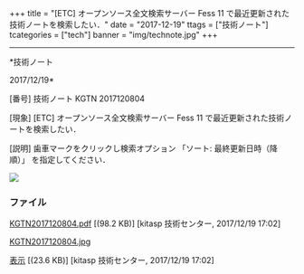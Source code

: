 ﻿+++
title = "[ETC] オープンソース全文検索サーバー Fess 11 で最近更新された技術ノートを検索したい．"
date = "2017-12-19"
ttags = ["技術ノート"]
tcategories = ["tech"]
banner = "img/technote.jpg"
+++

-----------------------------------------------------------------------------------------------------------------------------

*技術ノート

2017/12/19*


[番号]
技術ノート KGTN 2017120804

[現象]
[ETC] オープンソース全文検索サーバー Fess 11
で最近更新された技術ノートを検索したい．

[説明]
歯車マークをクリックし検索オプション 「ソート: 最終更新日時（降順）」
を指定してください．

![](http://techreport.kitasp.net/attachments/download/3904/KGTN2017120804.jpg)


### ファイル

 
 


[KGTN2017120804.pdf](http://techreport.kitasp.net/attachments/download/3903/KGTN2017120804.pdf)
 [(98.2 KB)] [kitasp 技術センター, 2017/12/19
17:02]

[KGTN2017120804.jpg](http://techreport.kitasp.net/attachments/download/3904/KGTN2017120804.jpg)

[表示](http://techreport.kitasp.net/attachments/3904/KGTN2017120804.jpg "表示")
 [(23.6 KB)] [kitasp 技術センター, 2017/12/19
17:02]


 


 

